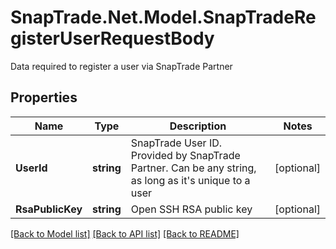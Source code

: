 # SnapTrade.Net.Model.SnapTradeRegisterUserRequestBody
Data required to register a user via SnapTrade Partner

## Properties

Name | Type | Description | Notes
------------ | ------------- | ------------- | -------------
**UserId** | **string** | SnapTrade User ID. Provided by SnapTrade Partner. Can be any string, as long as it&#39;s unique to a user | [optional] 
**RsaPublicKey** | **string** | Open SSH RSA public key | [optional] 

[[Back to Model list]](../README.md#documentation-for-models) [[Back to API list]](../README.md#documentation-for-api-endpoints) [[Back to README]](../README.md)

